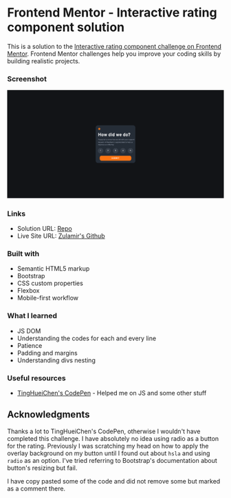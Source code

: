 # Frontend Mentor - Interactive rating component solution

This is a solution to the [Interactive rating component challenge on Frontend Mentor](https://www.frontendmentor.io/challenges/interactive-rating-component-koxpeBUmI). Frontend Mentor challenges help you improve your coding skills by building realistic projects. 

### Screenshot

![Screenshot](images/screenshot.png?raw=true "Screenshot")

### Links

- Solution URL: [Repo](https://github.com/zulamirsofian/interactive-rating-component)
- Live Site URL: [Zulamir's Github](https://zulamirsofian.github.io/frontendmentor/InteractiveRatingComponent)

### Built with

- Semantic HTML5 markup
- Bootstrap
- CSS custom properties
- Flexbox
- Mobile-first workflow

### What I learned

- JS DOM
- Understanding the codes for each and every line
- Patience
- Padding and margins
- Understanding divs nesting

### Useful resources

- [TingHueiChen's CodePen](https://codepen.io/TingHueiChen/pen/eYVWEay) - Helped me on JS and some other stuff

## Acknowledgments

Thanks a lot to TingHueiChen's CodePen, otherwise I wouldn't have completed this challenge. I have absolutely no idea using radio as a button for the rating. 
Previously I was scratching my head on how to apply the overlay background on my button until I found out about `hsla` and using `radio` as an option. I've tried referring to Bootstrap's documentation about button's resizing but fail.

I have copy pasted some of the code and did not remove some but marked as a comment there. 
